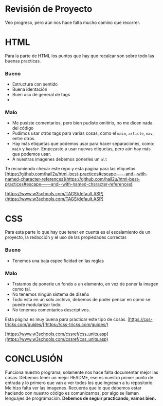 


# Revisión de Proyecto 

Veo progreso, pero aún nos hace falta mucho camino que recorrer.

# HTML

Para la parte de HTML los puntos que hay que recalcar son sobre todo las buenas practicas.

###  Bueno

- Estructura con sentido
- Buena identación
- Buen uso de general de tags
- 

### Malo

- Me pusiste comentarios, pero bien pudiste omitirlo, no me dicen nada del código
- Pudimos usar otros tags para varias cosas, como el `main`, `article`, `nav`, entre otros.
 - Hay más etiquetas que podemos usar para hacer separaciones, como: `main` y `header`. Empezaste a usar nuevas etiquetas, pero aún hay más que podemos usar.
 - A nuestras imagenes debemos ponerles un `alt`

Te recomiendo checar este repo y esta pagina para las etiquetas:
[https://github.com/hail2u/html-best-practices#escape-----and--with-named-character-references](https://github.com/hail2u/html-best-practices#escape-----and--with-named-character-references)

[https://www.w3schools.com/TAGS/default.ASP](https://www.w3schools.com/TAGS/default.ASP)

# CSS

Para esta parte lo que hay que tener en cuenta es el escalamiento de un proyecto, la redacción y el uso de las propiedades correctas

### Bueno

- Tenemos una baja especificidad en las reglas

### Malo

- Tratamos de ponerle un fondo a un elemento, en vez de poner la imagen como tal.
- No tenemos ningún sistema de diseño
- Todo esta en un solo archivo, debemos de poder pensar en como se puede modularizar todo.
- No tenemos comentarios descriptivos.

Esta página es muy buena para practicar este tipo de cosas.
[https://css-tricks.com/guides/](https://css-tricks.com/guides/)

[https://www.w3schools.com/cssref/css_units.asp](https://www.w3schools.com/cssref/css_units.asp)

# CONCLUSIÓN

Funciona nuestro programa, solamente nos hace falta documentar mejor las cosas.
Debemos tener un mejor README, ese es nuestro primer punto de entrada y lo primero que van a ver todos los que ingresan a tu repositorio.
Me hizo falta ver las imagenes.
Recuerda que lo que debemos estar haciendo con nuestro código es comunicarnos, por algo se llaman lenguajes de programación.
**Debemos de seguir practicando, vamos bien.**

